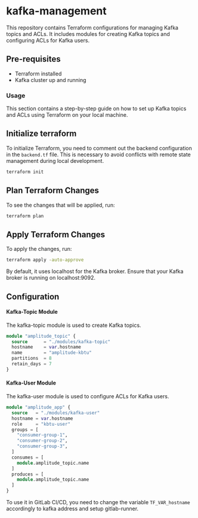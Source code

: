 # kafka-management

This repository contains Terraform configurations for managing Kafka topics and ACLs. It includes modules for creating Kafka topics and configuring ACLs for Kafka users.

## Pre-requisites

- Terraform installed
- Kafka cluster up and running

### Usage

This section contains a step-by-step guide on how to set up Kafka topics and ACLs using Terraform on your local machine.

## Initialize terraform

To initialize Terraform, you need to comment out the backend configuration in the `backend.tf` file. This is necessary to avoid conflicts with remote state management during local development.

```bash
terraform init
```

## Plan Terraform Changes

To see the changes that will be applied, run:

```bash
terraform plan
```

## Apply Terraform Changes

To apply the changes, run:

```bash
terraform apply -auto-approve
```

By default, it uses localhost for the Kafka broker. Ensure that your Kafka broker is running on localhost:9092.

## Configuration

#### Kafka-Topic Module

The kafka-topic module is used to create Kafka topics.

```terraform
module "amplitude_topic" {
  source      = "./modules/kafka-topic"
  hostname    = var.hostname
  name        = "amplitude-kbtu"
  partitions  = 8
  retain_days = 7
}
```

#### Kafka-User Module

The kafka-user module is used to configure ACLs for Kafka users.

```terraform
module "amplitude_app" {
  source   = "./modules/kafka-user"
  hostname = var.hostname
  role     = "kbtu-user"
  groups = [
    "consumer-group-1",
    "consumer-group-2",
    "consumer-group-3",
  ]
  consumes = [
    module.amplitude_topic.name
  ]
  produces = [
    module.amplitude_topic.name
  ]
}
```

To use it in GitLab CI/CD, you need to change the variable `TF_VAR_hostname` accordingly to kafka address and setup gitlab-runner.
